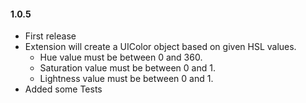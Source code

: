 #### 1.0.5

 - First release
 - Extension will create a UIColor object based on given HSL values.
    - Hue value must be between 0 and 360.
    - Saturation value must be between 0 and 1.
    - Lightness value must be between 0 and 1.
 - Added some Tests


